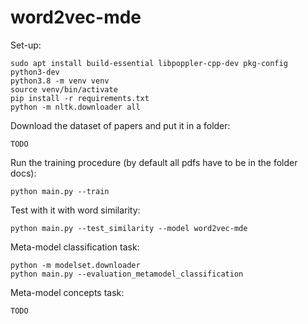 # word2vec-mde

Set-up:
```shell
sudo apt install build-essential libpoppler-cpp-dev pkg-config python3-dev
python3.8 -m venv venv
source venv/bin/activate
pip install -r requirements.txt
python -m nltk.downloader all
```

Download the dataset of papers and put it in a folder:
```shell
TODO
```

Run the training procedure (by default all pdfs have to be in the folder docs):
```shell
python main.py --train
```

Test with it with word similarity:
```shell
python main.py --test_similarity --model word2vec-mde
```

Meta-model classification task:
```shell
python -m modelset.downloader
python main.py --evaluation_metamodel_classification
```

Meta-model concepts task:
```shell
TODO
```

